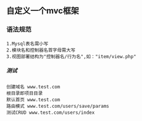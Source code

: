 ## 自定义一个mvc框架
### 语法规范
~~~
1.Mysql表名需小写
2.模块名和控制器名首字母需大写
3.视图部署结构为"控制器名/行为名",如："item/view.php"
~~~
##### 测试
~~~
创建域名 www.test.com
根目录即项目目录
默认首页 www.test.com
路由模式 www.test.com/users/save/params
测试CRUD www.test.com/users/index
~~~